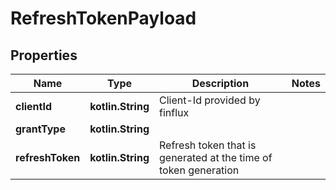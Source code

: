 
# RefreshTokenPayload

## Properties
Name | Type | Description | Notes
------------ | ------------- | ------------- | -------------
**clientId** | **kotlin.String** | Client-Id provided by finflux | 
**grantType** | **kotlin.String** |  | 
**refreshToken** | **kotlin.String** | Refresh token that is generated at the time of token generation | 




